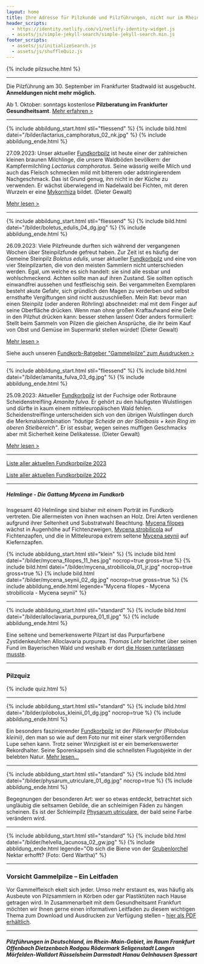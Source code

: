 ```yaml
---
layout: home
title: Ihre Adresse für Pilzkunde und Pilzführungen, nicht nur im Rhein-Main-Gebiet
header_scripts:
  - https://identity.netlify.com/v1/netlify-identity-widget.js
  - assets/js/simple-jekyll-search/simple-jekyll-search.min.js
footer_scripts:
  - assets/js/initializeSearch.js
  - assets/js/shuffleQuiz.js
---
```

{% include pilzsuche.html %}

- - -

D﻿ie Pilzführung am 30. September im Frankfurter Stadtwald ist ausgebucht. **Anmeldungen nicht mehr möglich.**

Ab 1. Oktober: sonntags kostenlose **Pilzberatung im Frankfurter Gesundheitsamt**. [Mehr erfahren >](/termine)

- - -

{% include abbildung_start.html stil="fliessend" %}
{% include bild.html datei="/bilder/lactarius_camphoratus_02_nk.jpg" %}
{% include abbildung_ende.html %}

27.09.2023: Unser aktueller [Fundkorbpilz](AA "Glossar-") ist heute einer der zahlreichen kleinen braunen Milchlinge, die unsere Waldböden bevölkern: der Kampfermilchling *Lactarius camphoratus*. Seine wässrig weiße Milch und auch das Fleisch schmecken mild mit bitterem oder adstringierendem Nachgeschmack. Das ist Grund genug, ihn nicht in der Küche zu verwenden. Er wächst überwiegend im Nadelwald bei Fichten, mit deren Wurzeln er eine [Mykorrhiza](Mykorrhiza "Glossar") bildet. (Dieter Gewalt)

[Mehr lesen >](/pilze/lactarius-camphoratus-kampfermilchling)

<div style="clear:  both"></div>

- - -

{% include abbildung_start.html stil="fliessend" %}
{% include bild.html datei="/bilder/boletus_edulis_04_dg.jpg" %}
{% include abbildung_ende.html %}

26.09.2023: Viele Pilzfreunde durften sich während der vergangenen Wochen über Steinpilzfunde gefreut haben. Zur Zeit ist es häufig der Gemeine Steinpilz *Boletus edulis*, unser aktueller [Fundkorbpilz](AA "Glossar-") und eine von vier Steinpilzarten, die von den meisten Sammlern nicht unterschieden werden. Egal, um welche es sich handelt: sie sind alle essbar und wohlschmeckend. Achten sollte man auf ihren Zustand. Sie sollten optisch einwandfrei aussehen und festfleischig sein. Bei vergammelten Exemplaren besteht akute Gefahr, sich gründlich den Magen zu verderben und selbst ernsthafte Vergiftungen sind nicht auszuschließen. Mein Rat: bevor man einen Steinpilz (oder anderen Röhrling) abschneidet: mal mit dem Finger auf seine Oberfläche drücken. Wenn man ohne großen Kraftaufwand eine Delle in den Pilzhut drücken kann: besser stehen lassen! Oder anders formuliert: Stellt beim Sammeln von Pilzen die gleichen Ansprüche, die ihr beim Kauf von Obst und Gemüse im Supermarkt stellen würdet!  (Dieter Gewalt)

[Mehr lesen >](/pilze/boletus-edulis-gemeiner-steinpilz)

Siehe auch unseren [Fundkorb-Ratgeber "Gammelpilze" zum Ausdrucken >](/assets/docs/Fundkorb.de-Gammelpilze.pdf)

<div style="clear:  both"></div>

- - -

{% include abbildung_start.html stil="fliessend" %}
{% include bild.html datei="/bilder/amanita_fulva_03_dg.jpg" %}
{% include abbildung_ende.html %}

25.09.2023: Aktueller [Fundkorbpilz](AA "Glossar-") ist der Fuchsige oder Rotbraune Scheidenstreifling *Amanita fulva*. Er gehört zu den häufigsten Wulstlingen und dürfte in kaum einem mitteleuropäischen Wald fehlen. Scheidenstreiflinge unterscheiden sich von den übrigen Wulstlingen durch die Merkmalskombination *"häutige Scheide an der Stielbasis + kein Ring im oberen Stielbereich"*. Er ist essbar, wegen seines muffigen Geschmacks aber mit Sicherheit keine Delikatesse. (Dieter Gewalt)

[Mehr lesen >](/pilze/amanita-fulva-rotbrauner-fuchsiger-scheidenstreifling)

<div style="clear:  both"></div>

- - -

[Liste aller aktuellen Fundkorbpilze 2023](/artikel/liste-aller-aktuellen-fundkorbpilze-2023.html)

[Liste aller aktuellen Fundkorbpilze 2022](/artikel/liste-aller-aktuellen-fundkorbpilze-2022.html)

- - -

##### Helmlinge - Die Gattung *Mycena* im Fundkorb

Insgesamt 40 Helmlinge sind bisher mit einem Porträt im Fundkorb vertreten. Die allermeisten von ihnen wachsen an Holz. Drei Arten verdienen aufgrund ihrer Seltenheit und Substratwahl Beachtung. [Mycena filopes](/pilze/mycena-filopes-zerbrechlicher-fadenhelmling) wächst in Augenhöhe auf Fichtenzweigen, [Mycena strobilicola](/pilze/mycena-strobilicola-fichtenzapfenhelmling) auf Fichtenzapfen, und die in Mitteleuropa extrem seltene [Mycena seynii](/pilze/mycena-seynii-mediterraner-kiefernzapfenhelmling) auf Kiefernzapfen.

{% include abbildung_start.html stil="klein" %}
{% include bild.html datei="/bilder/mycena_filopes_11_hes.jpg" nocrop=true gross=true %}
{% include bild.html datei="/bilder/mycena_strobilicola_01_jr.jpg" nocrop=true gross=true %}
{% include bild.html datei="/bilder/mycena_seynii_02_dg.jpg" nocrop=true gross=true %}
{% include abbildung_ende.html legende="Mycena filopes - Mycena strobilicola - Mycena seynii" %}

- - -

{% include abbildung_start.html stil="standard" %}
{% include bild.html datei="/bilder/alloclavaria_purpurea_01_tl.jpg" %}
{% include abbildung_ende.html %}

Eine seltene und bemerkenswerte Pilzart ist das Purpurfarbene Zystidenkeulchen Alloclavaria purpurea. *Thomas Lehr* berichtet über seinen Fund im Bayerischen Wald und weshalb er dort [die Hosen runterlassen musste](/pilze/alloclavaria-purpurea-purpurfarbenes-zystidenkeulchen).

- - -

### Pilzquiz

{% include quiz.html %}

- - -

{% include abbildung_start.html stil="standard" %}
{% include bild.html datei="/bilder/pilobolus_kleinii_01_dg.jpg" nocrop=true %}
{% include abbildung_ende.html %}

Ein besonders faszinierender [Fundkorbpilz](AA "Glossar-") ist der *Pillenwerfer (Pilobolus kleinii)*, den man so wie auf dem Foto nur mit einer stark vergrößernden Lupe sehen kann. Trotz seiner Winzigkeit ist er ein bemerkenswerter Rekordhalter. Seine Sporenkapseln sind die schnellsten Flugobjekte in der belebten Natur. [Mehr lesen...](/pilze/pilobolus-kleinii-pillenwerfer)

- - -

{% include abbildung_start.html stil="standard" %}
{% include bild.html datei="/bilder/physarum_utriculare_01_dg.jpg" nocrop=true %}
{% include abbildung_ende.html %}

Begegnungen der besonderen Art: wer so etwas entdeckt, betrachtet sich ungläubig die seltsamen Gebilde, die an schleimigen Fäden zu hängen scheinen. Es ist der Schleimpilz [Physarum utriculare](/pilze/physarum-utriculare-fadenfruchtschleimpilz), der bald seine Farbe verändern wird.

- - -

{% include abbildung_start.html stil="standard" %}
{% include bild.html datei="/bilder/helvella_lacunosa_02_gw.jpg" %}
{% include abbildung_ende.html legende="Ob sich die Biene von der <a href='/pilze/helvella-lacunosa-grubenlorchel'>Grubenlorchel</a> Nektar erhofft?  (Foto: Gerd Wartha)" %}

- - -

### Vorsicht Gammelpilze – Ein Leitfaden

Vor Gammelfleisch ekelt sich jeder. Umso mehr erstaunt es, was häufig als Ausbeute von Pilzsammlern in Körben oder gar Plastiktüten nach Hause getragen wird. In Zusammenarbeit mit dem Gesundheitsamt Frankfurt möchten wir Ihnen gerne einen informativen Leitfaden zu diesem wichtigen Thema zum Download und Ausdrucken zur Verfügung stellen – [hier als PDF erhältlich](/assets/docs/Fundkorb.de-Gammelpilze.pdf).

- - -

##### Pilzführungen in Deutschland, im Rhein-Main-Gebiet, im Raum Frankfurt Offenbach Dietzenbach Rodgau Rödermark Seligenstadt Langen Mörfelden-Walldort Rüsselsheim Darmstadt Hanau Gelnhausen Spessart